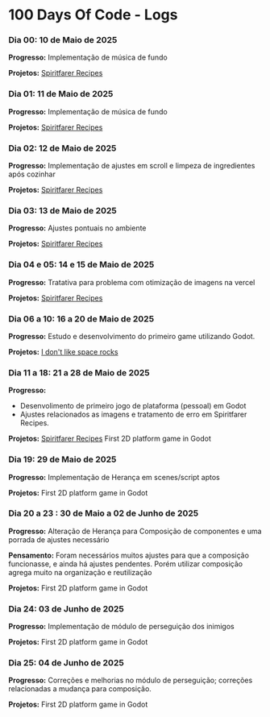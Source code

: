 # 100 Days Of Code - Logs

### Dia 00: 10 de Maio de 2025

**Progresso:** Implementação de música de fundo

**Projetos:** [Spiritfarer Recipes](https://spiritfarer-recipes.vercel.app/)

### Dia 01: 11 de Maio de 2025

**Progresso:** Implementação de música de fundo

**Projetos:** [Spiritfarer Recipes](https://spiritfarer-recipes.vercel.app/)

### Dia 02: 12 de Maio de 2025

**Progresso:** Implementação de ajustes em scroll e limpeza de ingredientes após cozinhar

**Projetos:** [Spiritfarer Recipes](https://spiritfarer-recipes.vercel.app/)

### Dia 03: 13 de Maio de 2025

**Progresso:** Ajustes pontuais no ambiente

**Projetos:** [Spiritfarer Recipes](https://spiritfarer-recipes.vercel.app/)

### Dia 04 e 05: 14 e 15 de Maio de 2025

**Progresso:** Tratativa para problema com otimização de imagens na vercel

**Projetos:** [Spiritfarer Recipes](https://spiritfarer-recipes.vercel.app/)

### Dia 06 a 10: 16 a 20 de Maio de 2025

**Progresso:** Estudo e desenvolvimento do primeiro game utilizando Godot.

**Projetos:** [I don't like space rocks](https://brauuu.github.io/i_don-t_like_space_rocks/)

### Dia 11 a 18: 21 a 28 de Maio de 2025

**Progresso:** 
- Desenvolimento de primeiro jogo de plataforma (pessoal) em Godot
- Ajustes relacionados as imagens e tratamento de erro em Spiritfarer Recipes.

**Projetos:** 
[Spiritfarer Recipes](https://spiritfarer-recipes.vercel.app/)
First 2D platform game in Godot

### Dia 19: 29 de Maio de 2025

**Progresso:** Implementação de Herança em scenes/script aptos

**Projetos:** First 2D platform game in Godot

### Dia 20 a 23 : 30 de Maio a 02 de Junho de 2025

**Progresso:** Alteração de Herança para Composição de componentes e uma porrada de ajustes necessário

**Pensamento:** Foram necessários muitos ajustes para que a composição funcionasse, e ainda há ajustes pendentes. Porém utilizar composição agrega muito na organização e reutilização

**Projetos:** First 2D platform game in Godot

### Dia 24: 03 de Junho de 2025

**Progresso:** Implementação de módulo de perseguição dos inimigos

**Projetos:** First 2D platform game in Godot

### Dia 25: 04 de Junho de 2025

**Progresso:** Correções e melhorias no módulo de perseguição; correções relacionadas a mudança para composição.

**Projetos:** First 2D platform game in Godot
